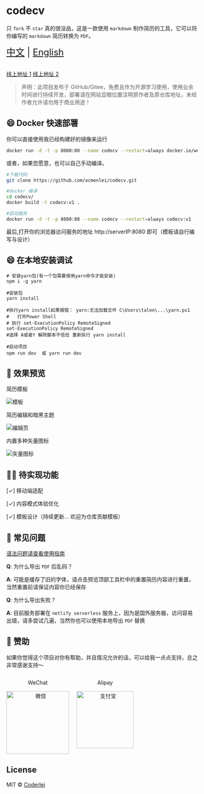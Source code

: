 # codecv

只 `fork` 不 `star` 真的很没品，这是一款使用 `markdown` 制作简历的工具，它可以将你编写的 `markdown` 简历转换为 `PDF`。

<div style="font-size: 1.5rem;">
  <a href="./README.md">中文</a> |
  <a href="./README.en.md">English</a>
</div>
</br>

[线上地址 1](https://codecv.top) [线上地址 2](https://codeleilei.gitee.io/markdown2pdf)

> 声明：此项目发布于 GitHub/Gitee，免费且作为开源学习使用，使用业余时间进行持续开发，部署请在网站显眼位置注明原作者及原仓库地址，未经作者允许请勿用于商业用途！

## 😄 Docker 快速部署

你可以直接使用我已经构建好的镜像来运行

```sh
docker run -d -t -p 8080:80 --name codecv --restart=always docker.io/wenyang0/codecv:latest
```

或者，如果您愿意，也可以自己手动编译。

```sh
#下载代码
git clone https://github.com/acmenlei/codecv.git

#docker 编译
cd codecv/
docker build -t codecv:v1 .

#启动服务
docker run -d -t -p 8080:80 --name codecv --restart=always codecv:v1
```

最后,打开你的浏览器访问服务的地址 http://serverIP:8080 即可（模板请自行编写与设计）



## 😄 在本地安装调试

```shell
# 安装yarn包(有一个包需要使用yarn命令才能安装)
npm i -g yarn

#安装包
yarn install

#执行yarn install如果报错： yarn:无法加载文件 C\Users\talen\...\yarn.ps1
#	打开Power Shell
# 执行 set-ExecutionPolicy RemoteSigned 
set-ExecutionPolicy RemoteSigned 	
#选择 A或者Y 解除脚本不信任 重新执行 yarn install

#启动项目
npm run dev  或 yarn run dev
```

## 🤩 效果预览

<p>简历模板</p>

<img style="max-width: 1000px" src="./docs/templates.webp" alt="模板" />

<p>简历编辑和暗黑主题</p>

<img style="max-width: 1000px" src="./docs/editor.webp" alt="编辑页" />

<p>内置多种矢量图标</p>

<img style="max-width: 1000px" src="./docs/iconfont.webp" alt="矢量图标" />

## ✊🏻 待实现功能

[✓] 移动端适配

[✓] 内容模式体验优化

[✓] 模板设计（持续更新... 欢迎为仓库贡献模板）

## 🤔 常见问题

[语法问题请查看使用指南](https://codeleilei.gitee.io/markdown2pdf/#/syntax/helper)

**Q**: 为什么导出 `PDF` 后乱码？

**A**: 可能是缓存了旧的字体，请点击预览顶部工具栏中的重置简历内容进行重置，当然重置前请保证内容你已经保存

**Q**: 为什么导出失败？

**A**: 目前服务部署在 `netlify serverless` 服务上，因为是国外服务器，访问容易出错，请多尝试几遍，当然你也可以使用本地导出 `PDF` 替换

## 🙏 赞助

如果你觉得这个项目对你有帮助，并且情况允许的话，可以给我一点点支持，总之非常感谢支持～

<div style="display: flex; gap: 20px;">
	<div style="text-align: center">
		<p>WeChat</p>
		<img style="width: 165px" src="./docs/wechat.jpg" alt="微信" />
	</div>
	<div style="text-align: center">
		<p>Alipay</p>
		<img style="width: 150px" src="./docs/alipay.jpg" alt="支付宝" />
	</div>
</div>

## License

MIT © [Coderlei](./license)
